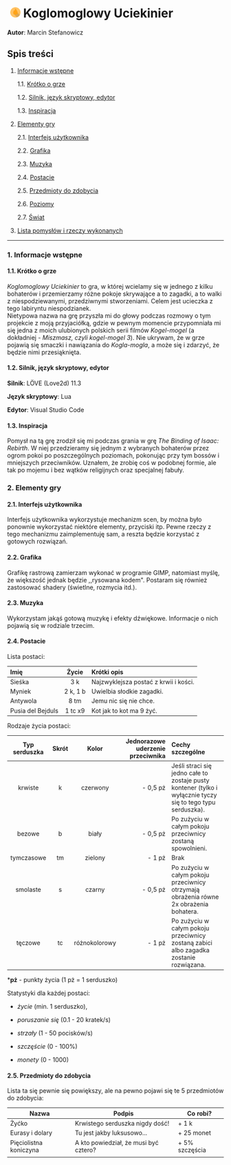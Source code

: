 # &nbsp;<img src="https://github.com/Matek0611/PF2_gry_projekt/blob/main/game/assets/img/ikona1.png" width="24" height="24" title="Logo gry"> Koglomoglowy Uciekinier

__Autor__: Marcin Stefanowicz

## Spis treści

1. [Informacje wstępne](#1-informacje-wstępne)

    1.1. [Krótko o grze](#11-krótko-o-grze)

    1.2. [Silnik, język skryptowy, edytor](#12-silnik-język-skryptowy-edytor)

    1.3. [Inspiracja](#13-inspiracja)

2. [Elementy gry](#2-elementy-gry)

    2.1. [Interfejs użytkownika](#21-interfejs-użytkownika)
    
    2.2. [Grafika](#22-grafika)
    
    2.3. [Muzyka](#23-muzyka)
    
    2.4. [Postacie](#24-postacie)
    
    2.5. [Przedmioty do zdobycia](#25-przedmioty-do-zdobycia)
    
    2.6. [Poziomy](#26-poziomy)
    
    2.7. [Świat](#27-świat)
    
3. [Lista pomysłów i rzeczy wykonanych](#3-lista-pomysłów-i-rzeczy-wykonanych)

----

### 1. Informacje wstępne

#### 1.1. Krótko o grze

_Koglomoglowy Uciekinier_ to gra, w której wcielamy się w jednego z kilku bohaterów 
i przemierzamy różne pokoje skrywające a to zagadki, a to walki z niespodziewanymi,
przedziwnymi stworzeniami. Celem jest ucieczka z tego labiryntu niespodzianek. <br>
Nietypowa nazwa na grę przyszła mi do głowy podczas rozmowy o tym projekcie z moją przyjaciółką, 
gdzie w pewnym momencie przypomniała mi się jedna z moich ulubionych polskich serii filmów 
_Kogel-mogel_ (a dokładniej - _Miszmasz, czyli kogel-mogel 3_). Nie ukrywam, że w grze pojawią 
się smaczki i nawiązania do _Kogla-mogla_, a może się i zdarzyć, że będzie nimi przesiąknięta.

#### 1.2. Silnik, język skryptowy, edytor

__Silnik__: LÖVE (Love2d) 11.3

__Język skryptowy__: Lua

__Edytor__: Visual Studio Code

#### 1.3. Inspiracja

Pomysł na tą grę zrodził się mi podczas grania w grę _The Binding of Isaac: Rebirth_.
W niej przedzieramy się jednym z wybranych bohaterów przez ogrom pokoi po poszczególnych 
poziomach, pokonując przy tym bossów i mniejszych przeciwników. Uznałem, że zrobię coś
w podobnej formie, ale tak po mojemu i bez wątków religijnych oraz specjalnej fabuły.

### 2. Elementy gry

#### 2.1. Interfejs użytkownika

Interfejs użytkownika wykorzystuje mechanizm scen, by można było ponownie wykorzystać 
niektóre elementy, przyciski itp. Pewne rzeczy z tego mechanizmu zaimplementuję sam,
a reszta będzie korzystać z gotowych rozwiązań.

#### 2.2. Grafika

Grafikę rastrową zamierzam wykonać w programie GIMP, natomiast myślę, że większość
jednak będzie ,,rysowana kodem". Postaram się również zastosować shadery (świetlne,
rozmycia itd.).

#### 2.3. Muzyka

Wykorzystam jakąś gotową muzykę i efekty dźwiękowe. Informacje o nich pojawią się 
w rodziale trzecim.

#### 2.4. Postacie

Lista postaci:

|Imię             |Życie       |Krótki opis                       |
|:----------------|:----------:|:---------------------------------|
|Sieśka           | 3 k        |Najzwyklejsza postać z krwii i kości.|
|Myniek           | 2 k, 1 b   |Uwielbia słodkie zagadki.|
|Antywola         | 8 tm       |Jemu nic się nie chce.|
|Pusia del Bejduls| 1 tc x9    |Kot jak to kot ma 9 żyć.|

Rodzaje życia postaci:

|Typ serduszka     |Skrót   |Kolor            | Jednorazowe uderzenie przeciwnika |Cechy szczególne                                              |
|:----------------:|:------:|:---------------:|----------------------------------:|:-------------------------------------------------------------|
|krwiste           | k      |czerwony         | - 0,5 pż                          |Jeśli straci się jedno całe to zostaje pusty kontener (tylko i wyłącznie tyczy się to tego typu serduszka).|
|bezowe            | b      |biały            | - 0,5 pż                          |Po zużyciu w całym pokoju przeciwnicy zostaną spowolnieni.|
|tymczasowe        | tm     |zielony          | - 1 pż                            |Brak|
|smolaste          | s      |czarny           | - 0,5 pż                          |Po zużyciu w całym pokoju przeciwnicy otrzymają obrażenia równe 2x obrażenia bohatera.|
|tęczowe           | tc     |różnokolorowy    | - 1 pż                            |Po zużyciu w całym pokoju przeciwnicy zostaną zabici albo zagadka zostanie rozwiązana.|

\*__pż__ - punkty życia (1 pż = 1 serduszko)

Statystyki dla każdej postaci:

- _życie_ (min. 1 serduszko),

- _poruszanie się_ (0.1 - 20 kratek/s)

- _strzały_ (1 - 50 pocisków/s)

- _szczęście_ (0 - 100%)

- _monety_ (0 - 1000)

#### 2.5. Przedmioty do zdobycia

Lista ta się pewnie się powiększy, ale na pewno pojawi się te 5 przedmiotów do zdobycia:

|Nazwa                 |Podpis                  | Co robi?             |
|----------------------|------------------------|----------------------|
|Żyćko                 |Krwistego serduszka nigdy dość!|+ 1 k|
|Eurasy i dolary       |Tu jest jakby luksusowo...|+ 25 monet|
|Pięciolistna koniczyna|A kto powiedział, że musi być cztero?|+ 5% szczęścia|
||||
